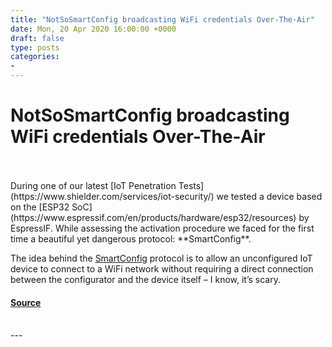 ```yaml
---
title: "NotSoSmartConfig broadcasting WiFi credentials Over-The-Air"
date: Mon, 20 Apr 2020 16:00:00 +0000
draft: false
type: posts
categories: 
- 
---
```

# NotSoSmartConfig broadcasting WiFi credentials Over-The-Air

<br/>

<br/>
During one of our latest [IoT Penetration Tests](https://www.shielder.com/services/iot-security/) we tested a device based on the [ESP32 SoC](https://www.espressif.com/en/products/hardware/esp32/resources) by EspressIF. While assessing the activation procedure we faced for the first time a beautiful yet dangerous protocol: **SmartConfig**.

The idea behind the [SmartConfig](https://docs.espressif.com/projects/esp-idf/en/latest/esp32/api-reference/network/esp_smartconfig.html) protocol is to allow an unconfigured IoT device to connect to a WiFi network without requiring a direct connection between the configurator and the device itself – I know, it’s scary.

#### [Source](https://www.shielder.com/blog/2020/04/notsosmartconfig-broadcasting-wifi-credentials-over-the-air/)

<br/>
---
